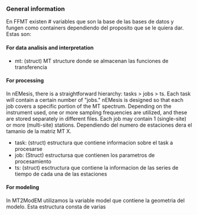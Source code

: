 ### General information

En FFMT existen # variables que son la base de las bases de datos y fungen como containers dependiendo del proposito que se le quiera dar.
Estas son:

#### For data analisis and interpretation
- mt: (struct) MT structure donde se almacenan las funciones de transferencia

#### For processing
In nEMesis, there is a straightforward hierarchy: tasks > jobs > ts. Each task will contain a certain number of "jobs." nEMesis is designed so that each job covers a specific portion of the MT spectrum. Depending on the instrument used, one or more sampling frequencies are utilized, and these are stored separately in different files. Each job may contain 1 (single-site) or more (multi-site) stations. Dependiendo del numero de estaciones dera el tamanio de la matriz MT X.
- task: (struct) estructura que contiene informacion sobre el task a procesarse
- job: (Struct) estructursa que contienen los parametros de procesamiento
- ts: (struct) esctructura que contiene la informacion de las series de tiempo de cada una de las estaciones

#### For modeling
In MT2ModEM utilizamos la variable model que contiene la geometria del modelo. Esta estructura consta de varias 
